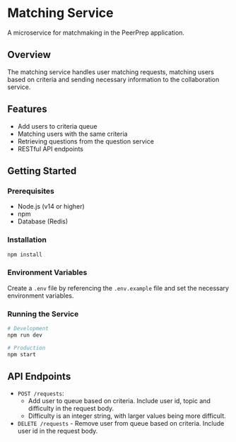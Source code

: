 # Matching Service

A microservice for matchmaking in the PeerPrep application.

## Overview

The matching service handles user matching requests, matching users based on criteria and sending necessary information to the collaboration service.

## Features

- Add users to criteria queue
- Matching users with the same criteria
- Retrieving questions from the question service
- RESTful API endpoints

## Getting Started

### Prerequisites

- Node.js (v14 or higher)
- npm
- Database (Redis)

### Installation

```bash
npm install
```

### Environment Variables

Create a `.env` file by referencing the `.env.example` file and set the necessary environment variables.

### Running the Service

```bash
# Development
npm run dev

# Production
npm start
```

## API Endpoints

- `POST /requests`:
    - Add user to queue based on criteria. Include user id, topic and difficulty in the request body.
    - Difficulty is an integer string, with larger values being more difficult.
- `DELETE /requests` - Remove user from queue based on criteria. Include user id in the request body.